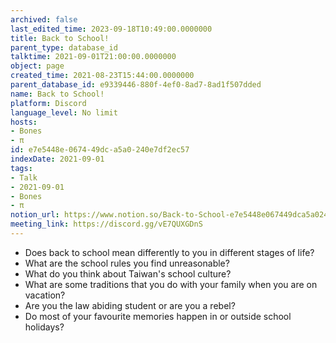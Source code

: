```yaml
---
archived: false
last_edited_time: 2023-09-18T10:49:00.0000000
title: Back to School!
parent_type: database_id
talktime: 2021-09-01T21:00:00.0000000
object: page
created_time: 2021-08-23T15:44:00.0000000
parent_database_id: e9339446-880f-4ef0-8ad7-8ad1f507dded
name: Back to School!
platform: Discord
language_level: No limit
hosts:
- Bones
- π
id: e7e5448e-0674-49dc-a5a0-240e7df2ec57
indexDate: 2021-09-01
tags:
- Talk
- 2021-09-01
- Bones
- π
notion_url: https://www.notion.so/Back-to-School-e7e5448e067449dca5a0240e7df2ec57
meeting_link: https://discord.gg/vE7QUXGDnS
---
```


   - Does back to school mean differently to you in different stages of life?
   - What are the school rules you find unreasonable?
   - What do you think about Taiwan's school culture?
   - What are some traditions that you do with your family when you are on vacation?
   - Are you the law abiding student or are you a rebel?
   - Do most of your favourite memories happen in or outside school holidays?








